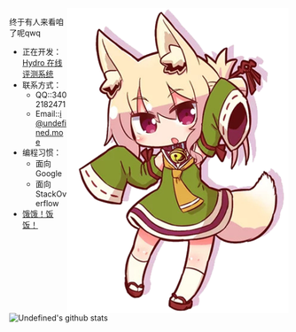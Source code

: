 <img align="right" src="kmmm.png" width="400px" alt="Kemomimi Chan" title="Kemomimi Chan" />

终于有人来看咱了呢qwq

- 正在开发： [Hydro 在线评测系统](https://github.com/hydro-dev/Hydro)
- 联系方式：
  - QQ::3402182471
  - Email::i@undefined.moe
- 编程习惯：
  - 面向 Google
  - 面向 StackOverflow
- [饿饿！饭饭！](https://pay.undefined.moe/)

<img src="https://github-readme-stats.vercel.app/api?username=undefined-moe&show_icons=true" width="430px" alt="Undefined's github stats" title="Undefined's github stats" />
